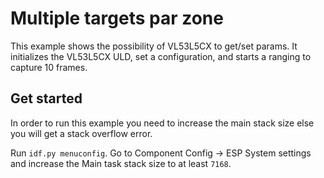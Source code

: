 # Multiple targets par zone
This example shows the possibility of VL53L5CX to get/set params. It initializes the VL53L5CX ULD, set a configuration, and starts a ranging to capture 10 frames.
## Get started
In order to run this example you need to increase the main stack size else you will get a stack overflow error.

Run `idf.py menuconfig`. Go to Component Config -> ESP System settings and increase the Main task stack size to at least `7168`.

